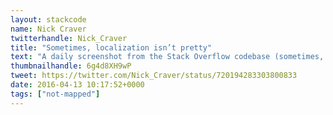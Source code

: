 ```yaml
---
layout: stackcode
name: Nick Craver
twitterhandle: Nick_Craver
title: "Sometimes, localization isn’t pretty"
text: "A daily screenshot from the Stack Overflow codebase (sometimes, localization isn’t pretty). "
thumbnailhandle: 6g4d8XH9wP
tweet: https://twitter.com/Nick_Craver/status/720194283303800833
date: 2016-04-13 10:17:52+0000
tags: ["not-mapped"]
---
```

